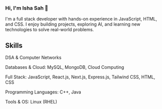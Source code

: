### Hi, I'm Isha Sah 👋

I'm a full stack developer with hands-on experience in JavaScript, HTML, and CSS. I enjoy building projects, exploring AI, and learning new technologies to solve real-world problems.

## Skills

DSA & Computer Networks

Databases & Cloud: MySQL, MongoDB, Cloud Computing

Full Stack: JavaScript, React.js, Next.js, Express.js, Tailwind CSS, HTML, CSS

Programming Languages: C++, Java

Tools & OS: Linux (RHEL)
